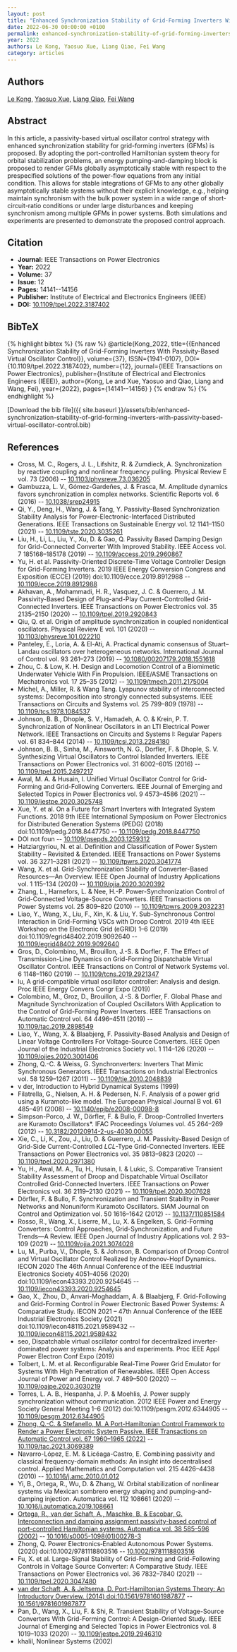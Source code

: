 ```yaml
---
layout: post
title: "Enhanced Synchronization Stability of Grid-Forming Inverters With Passivity-Based Virtual Oscillator Control"
date: 2022-06-30 00:00:00 +0100
permalink: enhanced-synchronization-stability-of-grid-forming-inverters-with-passivity-based-virtual-oscillator-control
year: 2022
authors: Le Kong, Yaosuo Xue, Liang Qiao, Fei Wang
category: articles
---
```

 
## Authors
[Le Kong](authors/le-kong), [Yaosuo Xue](authors/yaosuo-xue), [Liang Qiao](authors/liang-qiao), [Fei Wang](authors/fei-wang)
 
## Abstract
In this article, a passivity-based virtual oscillator control strategy with enhanced synchronization stability for grid-forming inverters (GFMs) is proposed. By adopting the port-controlled Hamiltonian system theory for orbital stabilization problems, an energy pumping-and-damping block is proposed to render GFMs globally asymptotically stable with respect to the prespecified solutions of the power-flow equations from any initial condition. This allows for stable integrations of GFMs to any other globally asymptotically stable systems without their explicit knowledge, e.g., helping maintain synchronism with the bulk power system in a wide range of short-circuit-ratio conditions or under large disturbances and keeping synchronism among multiple GFMs in power systems. Both simulations and experiments are presented to demonstrate the proposed control approach.
 
## Citation
- **Journal:** IEEE Transactions on Power Electronics
- **Year:** 2022
- **Volume:** 37
- **Issue:** 12
- **Pages:** 14141--14156
- **Publisher:** Institute of Electrical and Electronics Engineers (IEEE)
- **DOI:** [10.1109/tpel.2022.3187402](https://doi.org/10.1109/tpel.2022.3187402)
 
## BibTeX
{% highlight bibtex %}
{% raw %}
@article{Kong_2022,
  title={{Enhanced Synchronization Stability of Grid-Forming Inverters With Passivity-Based Virtual Oscillator Control}},
  volume={37},
  ISSN={1941-0107},
  DOI={10.1109/tpel.2022.3187402},
  number={12},
  journal={IEEE Transactions on Power Electronics},
  publisher={Institute of Electrical and Electronics Engineers (IEEE)},
  author={Kong, Le and Xue, Yaosuo and Qiao, Liang and Wang, Fei},
  year={2022},
  pages={14141--14156}
}
{% endraw %}
{% endhighlight %}
 
[Download the bib file]({{ site.baseurl }}/assets/bib/enhanced-synchronization-stability-of-grid-forming-inverters-with-passivity-based-virtual-oscillator-control.bib)
 
## References
- Cross, M. C., Rogers, J. L., Lifshitz, R. & Zumdieck, A. Synchronization by reactive coupling and nonlinear frequency pulling. Physical Review E vol. 73 (2006) -- [10.1103/physreve.73.036205](https://doi.org/10.1103/physreve.73.036205)
- Gambuzza, L. V., Gómez-Gardeñes, J. & Frasca, M. Amplitude dynamics favors synchronization in complex networks. Scientific Reports vol. 6 (2016) -- [10.1038/srep24915](https://doi.org/10.1038/srep24915)
- Qi, Y., Deng, H., Wang, J. & Tang, Y. Passivity-Based Synchronization Stability Analysis for Power-Electronic-Interfaced Distributed Generations. IEEE Transactions on Sustainable Energy vol. 12 1141–1150 (2021) -- [10.1109/tste.2020.3035261](https://doi.org/10.1109/tste.2020.3035261)
- Liu, H., Li, L., Liu, Y., Xu, D. & Gao, Q. Passivity Based Damping Design for Grid-Connected Converter With Improved Stability. IEEE Access vol. 7 185168–185178 (2019) -- [10.1109/access.2019.2960867](https://doi.org/10.1109/access.2019.2960867)
- Yu, H. et al. Passivity-Oriented Discrete-Time Voltage Controller Design for Grid-Forming Inverters. 2019 IEEE Energy Conversion Congress and Exposition (ECCE) (2019) doi:10.1109/ecce.2019.8912988 -- [10.1109/ecce.2019.8912988](https://doi.org/10.1109/ecce.2019.8912988)
- Akhavan, A., Mohammadi, H. R., Vasquez, J. C. & Guerrero, J. M. Passivity-Based Design of Plug-and-Play Current-Controlled Grid-Connected Inverters. IEEE Transactions on Power Electronics vol. 35 2135–2150 (2020) -- [10.1109/tpel.2019.2920843](https://doi.org/10.1109/tpel.2019.2920843)
- Qiu, Q. et al. Origin of amplitude synchronization in coupled nonidentical oscillators. Physical Review E vol. 101 (2020) -- [10.1103/physreve.101.022210](https://doi.org/10.1103/physreve.101.022210)
- Panteley, E., Loría, A. & El-Ati, A. Practical dynamic consensus of Stuart–Landau oscillators over heterogeneous networks. International Journal of Control vol. 93 261–273 (2019) -- [10.1080/00207179.2018.1551618](https://doi.org/10.1080/00207179.2018.1551618)
- Zhou, C. & Low, K. H. Design and Locomotion Control of a Biomimetic Underwater Vehicle With Fin Propulsion. IEEE/ASME Transactions on Mechatronics vol. 17 25–35 (2012) -- [10.1109/tmech.2011.2175004](https://doi.org/10.1109/tmech.2011.2175004)
- Michel, A., Miller, R. & Wang Tang. Lyapunov stability of interconnected systems: Decomposition into strongly connected subsystems. IEEE Transactions on Circuits and Systems vol. 25 799–809 (1978) -- [10.1109/tcs.1978.1084537](https://doi.org/10.1109/tcs.1978.1084537)
- Johnson, B. B., Dhople, S. V., Hamadeh, A. O. & Krein, P. T. Synchronization of Nonlinear Oscillators in an LTI Electrical Power Network. IEEE Transactions on Circuits and Systems I: Regular Papers vol. 61 834–844 (2014) -- [10.1109/tcsi.2013.2284180](https://doi.org/10.1109/tcsi.2013.2284180)
- Johnson, B. B., Sinha, M., Ainsworth, N. G., Dorfler, F. & Dhople, S. V. Synthesizing Virtual Oscillators to Control Islanded Inverters. IEEE Transactions on Power Electronics vol. 31 6002–6015 (2016) -- [10.1109/tpel.2015.2497217](https://doi.org/10.1109/tpel.2015.2497217)
- Awal, M. A. & Husain, I. Unified Virtual Oscillator Control for Grid-Forming and Grid-Following Converters. IEEE Journal of Emerging and Selected Topics in Power Electronics vol. 9 4573–4586 (2021) -- [10.1109/jestpe.2020.3025748](https://doi.org/10.1109/jestpe.2020.3025748)
- Xue, Y. et al. On a Future for Smart Inverters with Integrated System Functions. 2018 9th IEEE International Symposium on Power Electronics for Distributed Generation Systems (PEDG) (2018) doi:10.1109/pedg.2018.8447750 -- [10.1109/pedg.2018.8447750](https://doi.org/10.1109/pedg.2018.8447750)
- DOI not foun -- [10.1109/qsepds.2003.1259312](https://doi.org/10.1109/qsepds.2003.1259312)
- Hatziargyriou, N. et al. Definition and Classification of Power System Stability – Revisited &amp; Extended. IEEE Transactions on Power Systems vol. 36 3271–3281 (2021) -- [10.1109/tpwrs.2020.3041774](https://doi.org/10.1109/tpwrs.2020.3041774)
- Wang, X. et al. Grid-Synchronization Stability of Converter-Based Resources—An Overview. IEEE Open Journal of Industry Applications vol. 1 115–134 (2020) -- [10.1109/ojia.2020.3020392](https://doi.org/10.1109/ojia.2020.3020392)
- Zhang, L., Harnefors, L. & Nee, H.-P. Power-Synchronization Control of Grid-Connected Voltage-Source Converters. IEEE Transactions on Power Systems vol. 25 809–820 (2010) -- [10.1109/tpwrs.2009.2032231](https://doi.org/10.1109/tpwrs.2009.2032231)
- Liao, Y., Wang, X., Liu, F., Xin, K. & Liu, Y. Sub-Synchronous Control Interaction in Grid-Forming VSCs with Droop Control. 2019 4th IEEE Workshop on the Electronic Grid (eGRID) 1–6 (2019) doi:10.1109/egrid48402.2019.9092640 -- [10.1109/egrid48402.2019.9092640](https://doi.org/10.1109/egrid48402.2019.9092640)
- Gros, D., Colombino, M., Brouillon, J.-S. & Dorfler, F. The Effect of Transmission-Line Dynamics on Grid-Forming Dispatchable Virtual Oscillator Control. IEEE Transactions on Control of Network Systems vol. 6 1148–1160 (2019) -- [10.1109/tcns.2019.2921347](https://doi.org/10.1109/tcns.2019.2921347)
- lu, A grid-compatible virtual oscillator controller: Analysis and design. Proc IEEE Energy Convers Congr Expo (2019)
- Colombino, M., Groz, D., Brouillon, J.-S. & Dorfler, F. Global Phase and Magnitude Synchronization of Coupled Oscillators With Application to the Control of Grid-Forming Power Inverters. IEEE Transactions on Automatic Control vol. 64 4496–4511 (2019) -- [10.1109/tac.2019.2898549](https://doi.org/10.1109/tac.2019.2898549)
- Liao, Y., Wang, X. & Blaabjerg, F. Passivity-Based Analysis and Design of Linear Voltage Controllers For Voltage-Source Converters. IEEE Open Journal of the Industrial Electronics Society vol. 1 114–126 (2020) -- [10.1109/ojies.2020.3001406](https://doi.org/10.1109/ojies.2020.3001406)
- Zhong, Q.-C. & Weiss, G. Synchronverters: Inverters That Mimic Synchronous Generators. IEEE Transactions on Industrial Electronics vol. 58 1259–1267 (2011) -- [10.1109/tie.2010.2048839](https://doi.org/10.1109/tie.2010.2048839)
- v der, Introduction to Hybrid Dynamical Systems (1999)
- Filatrella, G., Nielsen, A. H. & Pedersen, N. F. Analysis of a power grid using a Kuramoto-like model. The European Physical Journal B vol. 61 485–491 (2008) -- [10.1140/epjb/e2008-00098-8](https://doi.org/10.1140/epjb/e2008-00098-8)
- Simpson-Porco, J. W., Dörfler, F. & Bullo, F. Droop-Controlled Inverters are Kuramoto Oscillators*. IFAC Proceedings Volumes vol. 45 264–269 (2012) -- [10.3182/20120914-2-us-4030.00055](https://doi.org/10.3182/20120914-2-us-4030.00055)
- Xie, C., Li, K., Zou, J., Liu, D. & Guerrero, J. M. Passivity-Based Design of Grid-Side Current-Controlled $LCL$-Type Grid-Connected Inverters. IEEE Transactions on Power Electronics vol. 35 9813–9823 (2020) -- [10.1109/tpel.2020.2971380](https://doi.org/10.1109/tpel.2020.2971380)
- Yu, H., Awal, M. A., Tu, H., Husain, I. & Lukic, S. Comparative Transient Stability Assessment of Droop and Dispatchable Virtual Oscillator Controlled Grid-Connected Inverters. IEEE Transactions on Power Electronics vol. 36 2119–2130 (2021) -- [10.1109/tpel.2020.3007628](https://doi.org/10.1109/tpel.2020.3007628)
- Dörfler, F. & Bullo, F. Synchronization and Transient Stability in Power Networks and Nonuniform Kuramoto Oscillators. SIAM Journal on Control and Optimization vol. 50 1616–1642 (2012) -- [10.1137/110851584](https://doi.org/10.1137/110851584)
- Rosso, R., Wang, X., Liserre, M., Lu, X. & Engelken, S. Grid-Forming Converters: Control Approaches, Grid-Synchronization, and Future Trends—A Review. IEEE Open Journal of Industry Applications vol. 2 93–109 (2021) -- [10.1109/ojia.2021.3074028](https://doi.org/10.1109/ojia.2021.3074028)
- Lu, M., Purba, V., Dhople, S. & Johnson, B. Comparison of Droop Control and Virtual Oscillator Control Realized by Andronov-Hopf Dynamics. IECON 2020 The 46th Annual Conference of the IEEE Industrial Electronics Society 4051–4056 (2020) doi:10.1109/iecon43393.2020.9254645 -- [10.1109/iecon43393.2020.9254645](https://doi.org/10.1109/iecon43393.2020.9254645)
- Gao, X., Zhou, D., Anvari-Moghaddam, A. & Blaabjerg, F. Grid-Following and Grid-Forming Control in Power Electronic Based Power Systems: A Comparative Study. IECON 2021 – 47th Annual Conference of the IEEE Industrial Electronics Society (2021) doi:10.1109/iecon48115.2021.9589432 -- [10.1109/iecon48115.2021.9589432](https://doi.org/10.1109/iecon48115.2021.9589432)
- seo, Dispatchable virtual oscillator control for decentralized inverter-dominated power systems: Analysis and experiments. Proc IEEE Appl Power Electron Conf Expo (2019)
- Tolbert, L. M. et al. Reconfigurable Real-Time Power Grid Emulator for Systems With High Penetration of Renewables. IEEE Open Access Journal of Power and Energy vol. 7 489–500 (2020) -- [10.1109/oajpe.2020.3030219](https://doi.org/10.1109/oajpe.2020.3030219)
- Torres, L. A. B., Hespanha, J. P. & Moehlis, J. Power supply synchronization without communication. 2012 IEEE Power and Energy Society General Meeting 1–6 (2012) doi:10.1109/pesgm.2012.6344905 -- [10.1109/pesgm.2012.6344905](https://doi.org/10.1109/pesgm.2012.6344905)
- [Zhong, Q.-C. & Stefanello, M. A Port-Hamiltonian Control Framework to Render a Power Electronic System Passive. IEEE Transactions on Automatic Control vol. 67 1960–1965 (2022)](a-port-hamiltonian-control-framework-to-render-a-power-electronic-system-passive) -- [10.1109/tac.2021.3069389](https://doi.org/10.1109/tac.2021.3069389)
- Navarro-López, E. M. & Licéaga-Castro, E. Combining passivity and classical frequency-domain methods: An insight into decentralised control. Applied Mathematics and Computation vol. 215 4426–4438 (2010) -- [10.1016/j.amc.2010.01.012](https://doi.org/10.1016/j.amc.2010.01.012)
- Yi, B., Ortega, R., Wu, D. & Zhang, W. Orbital stabilization of nonlinear systems via Mexican sombrero energy shaping and pumping-and-damping injection. Automatica vol. 112 108661 (2020) -- [10.1016/j.automatica.2019.108661](https://doi.org/10.1016/j.automatica.2019.108661)
- [Ortega, R., van der Schaft, A., Maschke, B. & Escobar, G. Interconnection and damping assignment passivity-based control of port-controlled Hamiltonian systems. Automatica vol. 38 585–596 (2002)](interconnection-and-damping-assignment-passivity-based-control-of-port-controlled-hamiltonian-systems) -- [10.1016/s0005-1098(01)00278-3](https://doi.org/10.1016/s0005-1098(01)00278-3)
- Zhong, Q. Power Electronics‐Enabled Autonomous Power Systems. (2020) doi:10.1002/9781118803516 -- [10.1002/9781118803516](https://doi.org/10.1002/9781118803516)
- Fu, X. et al. Large-Signal Stability of Grid-Forming and Grid-Following Controls in Voltage Source Converter: A Comparative Study. IEEE Transactions on Power Electronics vol. 36 7832–7840 (2021) -- [10.1109/tpel.2020.3047480](https://doi.org/10.1109/tpel.2020.3047480)
- [van der Schaft, A. & Jeltsema, D. Port-Hamiltonian Systems Theory: An Introductory Overview. (2014) doi:10.1561/9781601987877](port-hamiltonian-systems-theory-an-introductory-overview0) -- [10.1561/9781601987877](https://doi.org/10.1561/9781601987877)
- Pan, D., Wang, X., Liu, F. & Shi, R. Transient Stability of Voltage-Source Converters With Grid-Forming Control: A Design-Oriented Study. IEEE Journal of Emerging and Selected Topics in Power Electronics vol. 8 1019–1033 (2020) -- [10.1109/jestpe.2019.2946310](https://doi.org/10.1109/jestpe.2019.2946310)
- khalil, Nonlinear Systems (2002)

